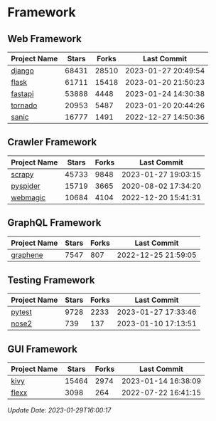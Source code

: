 # Framework

## Web Framework
| Project Name | Stars | Forks | Last Commit |
| ------------ | ----- | ----- | ----------- |
| [django](https://github.com/django/django) | 68431 | 28510 | 2023-01-27 20:49:54 |
| [flask](https://github.com/pallets/flask) | 61711 | 15418 | 2023-01-20 21:50:23 |
| [fastapi](https://github.com/tiangolo/fastapi) | 53888 | 4448 | 2023-01-24 14:30:38 |
| [tornado](https://github.com/tornadoweb/tornado) | 20953 | 5487 | 2023-01-20 20:44:26 |
| [sanic](https://github.com/sanic-org/sanic) | 16777 | 1491 | 2022-12-27 14:50:36 |

## Crawler Framework
| Project Name | Stars | Forks | Last Commit |
| ------------ | ----- | ----- | ----------- |
| [scrapy](https://github.com/scrapy/scrapy) | 45733 | 9848 | 2023-01-27 19:03:15 |
| [pyspider](https://github.com/binux/pyspider) | 15719 | 3665 | 2020-08-02 17:34:20 |
| [webmagic](https://github.com/code4craft/webmagic) | 10684 | 4104 | 2022-12-20 15:41:31 |

## GraphQL Framework
| Project Name | Stars | Forks | Last Commit |
| ------------ | ----- | ----- | ----------- |
| [graphene](https://github.com/graphql-python/graphene) | 7547 | 807 | 2022-12-25 21:59:05 |

## Testing Framework
| Project Name | Stars | Forks | Last Commit |
| ------------ | ----- | ----- | ----------- |
| [pytest](https://github.com/pytest-dev/pytest) | 9728 | 2233 | 2023-01-27 17:33:46 |
| [nose2](https://github.com/nose-devs/nose2) | 739 | 137 | 2023-01-10 17:13:51 |

## GUI Framework
| Project Name | Stars | Forks | Last Commit |
| ------------ | ----- | ----- | ----------- |
| [kivy](https://github.com/kivy/kivy) | 15464 | 2974 | 2023-01-14 16:38:09 |
| [flexx](https://github.com/flexxui/flexx) | 3098 | 264 | 2022-07-22 16:41:15 |

*Update Date: 2023-01-29T16:00:17*